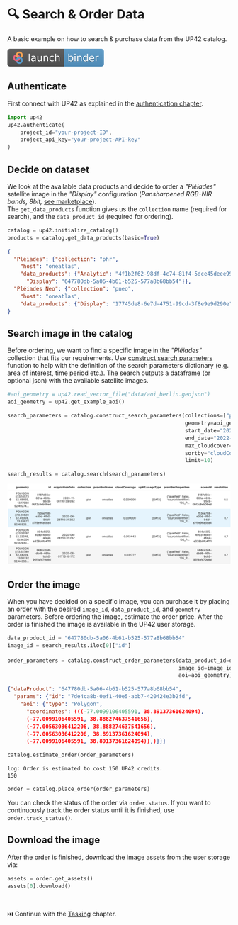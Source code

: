 # 🔍 Search & Order Data

A basic example on how to search & purchase data from the UP42 catalog.

[![Binder](assets/badge_logo.svg)](https://mybinder.org/v2/gh/up42/up42-py/master?filepath=examples%2F1_search_order_data.ipynb)

## **Authenticate**

First connect with UP42 as explained in the [authentication chapter](authentication.md).

```python
import up42
up42.authenticate(
    project_id="your-project-ID",
    project_api_key="your-project-API-key"
)
```

## **Decide on dataset**

We look at the available data products and decide to order a *"Pléiades"* satellite image in the 
*"Display"* configuration (*Pansharpened RGB-NIR bands, 8bit,*
[see marketplace](https://up42.com/marketplace/blocks/data/oneatlas-pleiades-display)).<br>
The `get_data_products` function gives us the `collection` name (required for search), and the 
`data_product_id` (required for ordering).

```python
catalog = up42.initialize_catalog()
products = catalog.get_data_products(basic=True)
```

```json
{
  "Pléiades": {"collection": "phr",
    "host": "oneatlas",
    "data_products": {"Analytic": "4f1b2f62-98df-4c74-81f4-5dce45deee99",
      "Display": "647780db-5a06-4b61-b525-577a8b68bb54"}},
  "Pléiades Neo": {"collection": "pneo",
    "host": "oneatlas",
    "data_products": {"Display": "17745de8-6e7d-4751-99cd-3f8e9e9d290e"}}
}
```

## **Search image in the catalog**

Before ordering, we want to find a specific image in the *"Pléiades"* collection that fits our requirements. 
Use [construct search parameters](catalog-reference.md#up42.catalog.Catalog.construct_search_parameters) 
function to help with the definition of the search parameters dictionary (e.g. area of interest, time period etc.). 
The search outputs a dataframe (or optional json) with the available satellite images.


```python
#aoi_geometry = up42.read_vector_file("data/aoi_berlin.geojson")
aoi_geometry = up42.get_example_aoi()
```

```python
search_parameters = catalog.construct_search_parameters(collections=["phr"],
                                                        geometry=aoi_geometry,
                                                        start_date="2022-06-01",
                                                        end_date="2022-12-31",
                                                        max_cloudcover=20,
                                                        sortby="cloudCoverage",
                                                        limit=10)
```
```python
search_results = catalog.search(search_parameters)
```

![Search results](assets/search_results.png)


## **Order the image**

When you have decided on a specific image, you can purchase it by placing an order
with the desired `image_id`, `data_product_id`,  and `geometry` parameters. 
Before ordering the image, estimate the order price. After the order is finished the image is 
available in the UP42 user storage.

```python
data_product_id = "647780db-5a06-4b61-b525-577a8b68bb54"
image_id = search_results.iloc[0]["id"]

order_parameters = catalog.construct_order_parameters(data_product_id=data_product_id,
                                                      image_id=image_id, 
                                                      aoi=aoi_geometry)
```
```json
{"dataProduct": "647780db-5a06-4b61-b525-577a8b68bb54",
  "params": {"id": "7de4ca8b-0ef1-40e5-abb7-420424e3b2fd",
    "aoi": {"type": "Polygon",
      "coordinates": (((-77.0099106405591, 38.89137361624094),
      (-77.0099106405591, 38.888274637541656),
      (-77.00563036412206, 38.888274637541656),
      (-77.00563036412206, 38.89137361624094),
      (-77.0099106405591, 38.89137361624094)),)}}}
```


```python
catalog.estimate_order(order_parameters)
```

```text
log: Order is estimated to cost 150 UP42 credits.
150
```

```python
order = catalog.place_order(order_parameters)
```

You can check the status of the order via `order.status`. If you want to continuously track the
order status until it is finished, use `order.track_status()`.

## **Download the image**

After the order is finished, download the image assets from the user storage via:

```python
assets = order.get_assets()
assets[0].download()
```

<br>

⏭️ Continue with the [Tasking](tasking.md) chapter.
